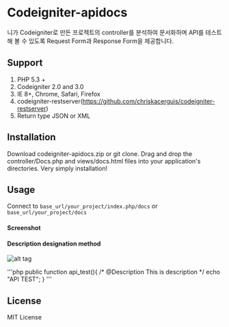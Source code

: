 # Codeigniter-apidocs

니가 Codeigniter로 만든 프로젝트의 controller를 분석하여 문서화하며 API를 테스트 해 볼 수 있도록 Request Form과 Response Form을 제공합니다.

## Support

1. PHP 5.3 +
2. Codeigniter 2.0 and 3.0
3. IE 8+, Chrome, Safari, Firefox
4. codeigniter-restserver(https://github.com/chriskacerguis/codeigniter-restserver)
5. Return type JSON or XML

## Installation

Download codeigniter-apidocs.zip or git clone. Drag and drop the controller/Docs.php and views/docs.html files into your application's directories. 
Very simply installation!

## Usage

Connect to `base_url/your_project/index.php/docs` or `base_url/your_project/docs`

#### Screenshot



#### Description designation method

![alt tag](https://cdn.rawgit.com/myartame/codeigniter-apidocs/develop/assets/img/description_screenshot.png)

'''php
public function api_test(){
	/*
		@Description This is description 
	*/
	echo "API TEST";
}
'''

## License

MIT License